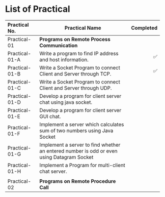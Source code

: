 # List of Practical

| Practical No. | Practical Name | Completed |
|:--------------|--------------|----------:|
| Practical-01 | **Programs on Remote Process Communication** ||
| Practical-01-A | Write a program to find IP address and host information. | ✅ |
| Practical-01-B | Write a Socket Program to connect Client and Server through TCP. | ✅ |
| Practical-01-C | Write a Socket Program to connect Client and Server through UDP. |  |
| Practical-01-D | Develop a program for client server chat using java socket. |  |
| Practical-01-E | Develop a program for client server GUI chat. |  |
| Practical-01-F | Implement a server which calculates sum of two numbers using Java Socket |  |
| Practical-01-G | Implement a server to find whether an entered number is odd or even using Datagram Socket |  |
| Practical-01-H | Implement a Program for multi-client chat server. |  |
|  |  |  |
| Practical-02 | **Programs on Remote Procedure Call** |  |